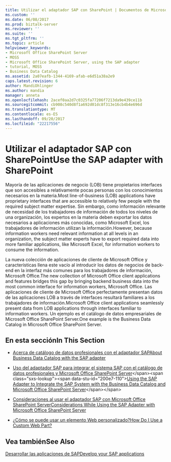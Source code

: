 ```yaml
---
title: Utilizar el adaptador SAP con SharePoint | Documentos de Microsoft
ms.custom: ''
ms.date: 06/08/2017
ms.prod: biztalk-server
ms.reviewer: ''
ms.suite: ''
ms.tgt_pltfrm: ''
ms.topic: article
helpviewer_keywords:
- Microsoft Office SharePoint Server
- MOSS
- Microsoft Office SharePoint Server, using the SAP adapter
- tutorial, MOSS
- Business Data Catalog
ms.assetid: 2a07eafb-1344-4169-afab-e6d51a38a2e9
caps.latest.revision: 6
author: MandiOhlinger
ms.author: mandia
manager: anneta
ms.openlocfilehash: 2acef0aa2d7c0325fa77206f7213da9e439ce11b
ms.sourcegitcommit: cb908c540d8f1a692d01dc8f313e16cb4b4e696d
ms.translationtype: MT
ms.contentlocale: es-ES
ms.lasthandoff: 09/20/2017
ms.locfileid: "22217556"
---
```

# <a name="use-the-sap-adapter-with-sharepoint"></a><span data-ttu-id="200e7-102">Utilizar el adaptador SAP con SharePoint</span><span class="sxs-lookup"><span data-stu-id="200e7-102">Use the SAP adapter with SharePoint</span></span>
<span data-ttu-id="200e7-103">Mayoría de las aplicaciones de negocio (LOB) tiene propietarios interfaces que son accesibles a relativamente pocas personas con los conocimientos necesarios en la materia.</span><span class="sxs-lookup"><span data-stu-id="200e7-103">Most line-of-business (LOB) applications have proprietary interfaces that are accessible to relatively few people with the required subject matter expertise.</span></span> <span data-ttu-id="200e7-104">Sin embargo, como información relevante de necesidad de los trabajadores de información de todos los niveles de una organización, los expertos en la materia deben exportar los datos necesarios a aplicaciones más conocidas, como Microsoft Excel, los trabajadores de información utilizan la información.</span><span class="sxs-lookup"><span data-stu-id="200e7-104">However, because information workers need relevant information at all levels in an organization, the subject matter experts have to export required data into more familiar applications, like Microsoft Excel, for information workers to consume the information.</span></span>  
  
 <span data-ttu-id="200e7-105">La nueva colección de aplicaciones de cliente de Microsoft Office y características llena este vacío al introducir los datos de negocios de back-end en la interfaz más comunes para los trabajadores de información, Microsoft Office.</span><span class="sxs-lookup"><span data-stu-id="200e7-105">The new collection of Microsoft Office client applications and features bridges this gap by bringing backend business data into the most common interface for information workers, Microsoft Office.</span></span> <span data-ttu-id="200e7-106">Las aplicaciones de cliente de Microsoft Office perfectamente presentan datos de las aplicaciones LOB a través de interfaces resultará familiares a los trabajadores de información.</span><span class="sxs-lookup"><span data-stu-id="200e7-106">Microsoft Office client applications seamlessly present data from LOB applications through interfaces familiar to information workers.</span></span> <span data-ttu-id="200e7-107">Un ejemplo es el catálogo de datos empresariales de Microsoft Office SharePoint Server.</span><span class="sxs-lookup"><span data-stu-id="200e7-107">One example is the Business Data Catalog in Microsoft Office SharePoint Server.</span></span>  
  
## <a name="in-this-section"></a><span data-ttu-id="200e7-108">En esta sección</span><span class="sxs-lookup"><span data-stu-id="200e7-108">In This Section</span></span>  
  
-   [<span data-ttu-id="200e7-109">Acerca de catálogo de datos profesionales con el adaptador SAP</span><span class="sxs-lookup"><span data-stu-id="200e7-109">About Business Data Catalog with the SAP adapter</span></span>](../../adapters-and-accelerators/adapter-sap/about-business-data-catalog-with-the-sap-adapter.md)  
  
-   <span data-ttu-id="200e7-110">[Uso del adaptador SAP para integrar el sistema SAP con el catálogo de datos profesionales y Microsoft Office SharePoint Server](https://msdn.microsoft.com/library/dd450991(v=bts.10).aspx)</span><span class="sxs-lookup"><span data-stu-id="200e7-110">[Using the SAP Adapter to Integrate the SAP System with the Business Data Catalog and Microsoft Office SharePoint Server](https://msdn.microsoft.com/library/dd450991(v=bts.10).aspx)</span></span>  
  
-   [<span data-ttu-id="200e7-111">Consideraciones al usar el adaptador SAP con Microsoft Office SharePoint Server</span><span class="sxs-lookup"><span data-stu-id="200e7-111">Considerations While Using the SAP Adapter with Microsoft Office SharePoint Server</span></span>](https://msdn.microsoft.com/library/dd787912.aspx)  
  
-   [<span data-ttu-id="200e7-112">¿Cómo se puede usar un elemento Web personalizado?</span><span class="sxs-lookup"><span data-stu-id="200e7-112">How Do I Use a Custom Web Part?</span></span>](https://msdn.microsoft.com/library/dd788451.aspx)  
  
## <a name="see-also"></a><span data-ttu-id="200e7-113">Vea también</span><span class="sxs-lookup"><span data-stu-id="200e7-113">See Also</span></span>  
[<span data-ttu-id="200e7-114">Desarrollar las aplicaciones de SAP</span><span class="sxs-lookup"><span data-stu-id="200e7-114">Develop your SAP applications</span></span>](../../adapters-and-accelerators/adapter-sap/develop-your-sap-applications.md)